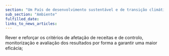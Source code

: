 ```yaml
---
section: "Um País de desenvolvimento sustentável e de transição climática"
sub_section: "Ambiente"
fulfilled_date:
links_to_news_articles:
---
```


Rever e reforçar os critérios de afetação de receitas e de controlo, monitorização e avaliação dos resultados por forma a garantir uma maior eficácia;
